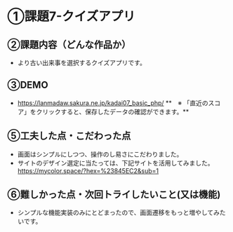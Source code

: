 # ①課題7-クイズアプリ

## ②課題内容（どんな作品か）
- より古い出来事を選択するクイズアプリです。

## ③DEMO
- https://lanmadaw.sakura.ne.jp/kadai07_basic_php/
**　※ 「直近のスコア」をクリックすると、保存したデータの確認ができます。**

## ⑤工夫した点・こだわった点

- 画面はシンプルにしつつ、操作のし易さにこだわりました。
- サイトのデザイン選定に当たっては、下記サイトを活用してみました。
  https://mycolor.space/?hex=%23845EC2&sub=1

## ⑥難しかった点・次回トライしたいこと(又は機能)

- シンプルな機能実装のみにとどまったので、画面遷移をもっと増やしてみたいです。
